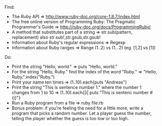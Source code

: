 Find:
 - The Ruby API
  => http://www.ruby-doc.org/core-1.8.7/index.html
 - The free online version of Programming Ruby: The Pragmatic Programmer's Guide
  => http://ruby-doc.org/docs/ProgrammingRuby/
 - A method that substitutes part of a string
  => str.sub(pattern, replacement) also str.sub!,str.gsub,str.gsub!
 - Information about Ruby's regular expressions
  => Regexp
 - Information about Ruby ranges
  => Range (1..2) vs (1...2) (eg. [1,2] vs [1])

Do:
- Print the string "Hello, world."
 => puts "Hello, world."
- For the string "Hello, Ruby." find the index of the word "Ruby."
 => "Hello, Ruby.".index("Ruby.")
- Print your name ten times
 => (1..10).each{puts "Andreas"}
- Print the string "This is sentence number 1." where the number 1 changes from 1 to 10
 => (1..10).each{|i| puts "This is sentenc number #{i}"}
- Run a Ruby program from a file
 => ruby file.rb
- Bonus problem: if you're feeling the need for a little more, write a program that picks a random number.
  Let a player guess the number, telling the player whether the guess is too low or too high.
